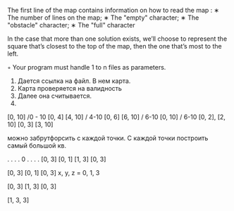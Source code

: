 The first line of the map contains information on how to read the map :
∗ The number of lines on the map;
∗ The "empty" character;
∗ The "obstacle" character;
∗ The "full" character

In the case that more than one solution exists, we’ll choose to represent the
square that’s closest to the top of the map, then the one that’s most to the
left.

◦ Your program must handle 1 to n files as parameters.

1. Дается ссылка на файл. В нем карта.
2. Карта проверяется на валидность
3. Далее она считывается.
4.


[0, 10] /0 - 10
[0, 4] [4, 10] / 4-10
[0, 6] [6, 10] / 6-10
[0, 10] / 6-10
[0, 2], [2, 10]
[0, 3] [3, 10]

можно забрутфорсить с каждой точки. С каждой точки построить самый большой кв.

. . .
. 0 . 
. . .
[0, 3]
[0, 1] [1, 3]
[0, 3]


[0, 3] [0, 1] [0, 3]
x, y, z = 0, 1, 3

[0, 3] [1, 3] [0, 3]

[1, 3, 3]